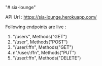 "# sia-lounge" 

API Url : https://sia-lounge.herokuapp.com/

Following endpoints are live : 

1. "/users", Methods("GET")
2. "/user", Methods("POST")
3. "/user/:ffn", Methods("GET")
4. n"/user/:ffn", Methods("PUT")
5. "/user/:ffn", Methods("DELETE")
